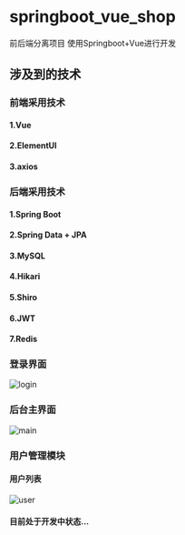 # springboot_vue_shop
前后端分离项目 使用Springboot+Vue进行开发

## 涉及到的技术
### 前端采用技术
#### 1.Vue
#### 2.ElementUI
#### 3.axios 
### 后端采用技术
#### 1.Spring Boot
#### 2.Spring Data + JPA 
#### 3.MySQL
#### 4.Hikari
#### 5.Shiro
#### 6.JWT
#### 7.Redis

### 登录界面
![login](https://gitee.com/wxy97/images/raw/master/2020/01/login.png)

### 后台主界面 
![main](https://gitee.com/wxy97/images/raw/master/2020/01/main.png)   

### 用户管理模块
#### 用户列表
![user](https://gitee.com/wxy97/images/raw/master/2020/01/user.png)  

 #### 目前处于开发中状态...
